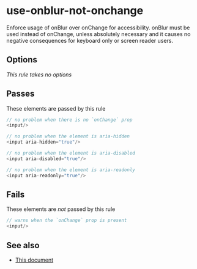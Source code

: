# use-onblur-not-onchange


Enforce usage of onBlur over onChange for accessibility. onBlur must be used
instead of onChange, unless absolutely necessary and it causes no negative
consequences for keyboard only or screen reader users.


## Options

*This rule takes no options*

## Passes

These elements are passed by this rule
```js
// no problem when there is no `onChange` prop
<input/>

// no problem when the element is aria-hidden
<input aria-hidden="true"/>

// no problem when the element is aria-disabled
<input aria-disabled="true"/>

// no problem when the element is aria-readonly
<input aria-readonly="true"/>
```

## Fails

These elements are *not* passed by this rule
```js
// warns when the `onChange` prop is present
<input/>
```

## See also

 - [This document](http://webaim.org/techniques/javascript/eventhandlers#onchange)